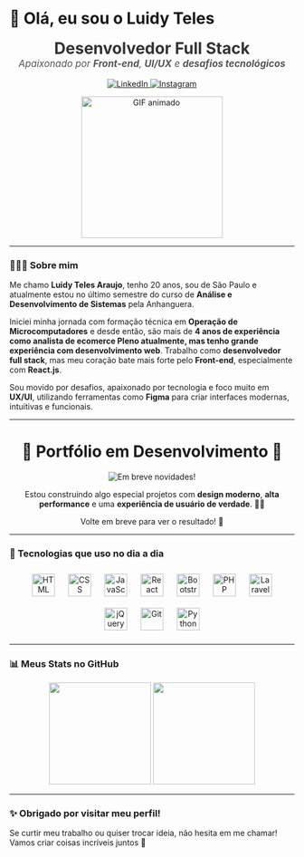 # 👋 Olá, eu sou o Luidy Teles

<p align="center">
  <b style="font-size: 2em; color: #333;">Desenvolvedor Full Stack</b><br/>
  <span style="font-size: 1.2em; font-style: italic; color: #555;">
    Apaixonado por <strong>Front-end</strong>, <strong>UI/UX</strong> e <strong>desafios tecnológicos</strong>
  </span><br/>
  <br/>
  <a href="https://www.linkedin.com/in/luidy-teles/" target="_blank">
    <img src="https://img.shields.io/badge/LinkedIn-0077B5?style=for-the-badge&logo=linkedin&logoColor=white" alt="LinkedIn"/>
  </a>
  <a href="https://www.instagram.com/luidy_teles/" target="_blank">
    <img src="https://img.shields.io/badge/Instagram-E4405F?style=for-the-badge&logo=instagram&logoColor=white" alt="Instagram"/>
  </a>
</p>

<p align="center">
  <img src="https://media.giphy.com/media/26tn33aiTi1jkl6H6/giphy.gif" width="250" alt="GIF animado"/>
</p>

---

### 👨🏻‍💻 Sobre mim

Me chamo **Luidy Teles Araujo**, tenho 20 anos, sou de São Paulo e atualmente estou no último semestre do curso de **Análise e Desenvolvimento de Sistemas** pela Anhanguera.

Iniciei minha jornada com formação técnica em **Operação de Microcomputadores** e desde então, são mais de **4 anos de experiência como analista de ecomerce Pleno atualmente, mas tenho grande experiência com desenvolvimento web**. Trabalho como **desenvolvedor full stack**, mas meu coração bate mais forte pelo **Front-end**, especialmente com **React.js**.

Sou movido por desafios, apaixonado por tecnologia e foco muito em **UX/UI**, utilizando ferramentas como **Figma** para criar interfaces modernas, intuitivas e funcionais.

---

<h1 align="center">🚧 Portfólio em Desenvolvimento 🚧</h1>

<p align="center">
  <img src="https://img.shields.io/badge/em%20breve-novidades!-ff8800?style=for-the-badge&logo=hourglass&logoColor=white" alt="Em breve novidades!">
</p>

<p align="center">
  Estou construindo algo especial projetos com <strong>design moderno</strong>, <strong>alta performance</strong> e uma <strong>experiência de usuário de verdade</strong>. 🧠🚀
</p>

<p align="center">
  Volte em breve para ver o resultado! 👀
</p>

---

### 🚀 Tecnologias que uso no dia a dia

<div align="center">
  <img src="https://cdn.jsdelivr.net/gh/devicons/devicon/icons/html5/html5-original.svg" title="HTML" width="40" style="margin: 10px;" />
  <img src="https://cdn.jsdelivr.net/gh/devicons/devicon/icons/css3/css3-original.svg" title="CSS" width="40" style="margin: 10px;" />
  <img src="https://cdn.jsdelivr.net/gh/devicons/devicon/icons/javascript/javascript-original.svg" title="JavaScript" width="40" style="margin: 10px;" />
  <img src="https://cdn.jsdelivr.net/gh/devicons/devicon/icons/react/react-original.svg" title="React" width="40" style="margin: 10px;" />
  <img src="https://cdn.jsdelivr.net/gh/devicons/devicon/icons/bootstrap/bootstrap-original.svg" title="Bootstrap" width="40" style="margin: 10px;" />
  <img src="https://cdn.jsdelivr.net/gh/devicons/devicon/icons/php/php-original.svg" title="PHP" width="40" style="margin: 10px;" />
  <img src="https://cdn.jsdelivr.net/gh/devicons/devicon/icons/laravel/laravel-original.svg" title="Laravel" width="40" style="margin: 10px;" />
  <img src="https://cdn.jsdelivr.net/gh/devicons/devicon/icons/jquery/jquery-original.svg" title="jQuery" width="40" style="margin: 10px;" />
  <img src="https://cdn.jsdelivr.net/gh/devicons/devicon/icons/git/git-original.svg" title="Git" width="40" style="margin: 10px;" />
  <img src="https://cdn.jsdelivr.net/gh/devicons/devicon/icons/python/python-original.svg" title="Python" width="40" style="margin: 10px;" />
</div>

---

### 📊 Meus Stats no GitHub

<p align="center">
  <img height="180em" src="https://github-readme-stats.vercel.app/api?username=LuidyTeles&show_icons=true&theme=tokyonight&locale=pt-br&count_private=true&hide_title=true" />
  <img height="180em" src="https://github-readme-stats.vercel.app/api/top-langs/?username=LuidyTeles&layout=compact&theme=tokyonight&locale=pt-br" />
</p>

---

### ✨ Obrigado por visitar meu perfil!

Se curtir meu trabalho ou quiser trocar ideia, não hesita em me chamar! Vamos criar coisas incríveis juntos 🚀

